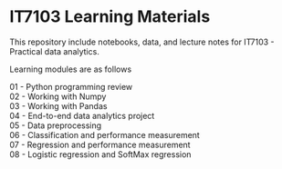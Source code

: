 # IT7103 Learning Materials

This repository include notebooks, data, and lecture notes for IT7103 - Practical data analytics.

Learning modules are as follows

01 - Python programming review	<br>
02 - Working with Numpy <br>
03 - Working with Pandas <br>
04 - End-to-end data analytics project <br>
05 - Data preprocessing <br>
06 - Classification and performance measurement  <br>
07 - Regression and performance measurement	 <br>
08 - Logistic regression and SoftMax regression	 <br>

